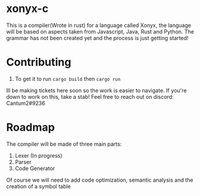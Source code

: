 # xonyx-c
This is a compiler(Wrote in rust) for a language called Xonyx, the language will be based on aspects taken from Javascript, Java, Rust and Python. The grammar has not been created yet and the process is just getting started!

# Contributing
1. To get it to run `cargo build` then `cargo run`

Ill be making tickets here soon so the work is easier to navigate. If you're down to work on this, take a stab! Feel free to reach out on discord: Cantum2#9236 

# Roadmap
The compiler will be made of three main parts:
1. Lexer (In progress)
2. Parser
3. Code Generator

Of course we will need to add code optimization, semantic analysis and the creation of a symbol table

